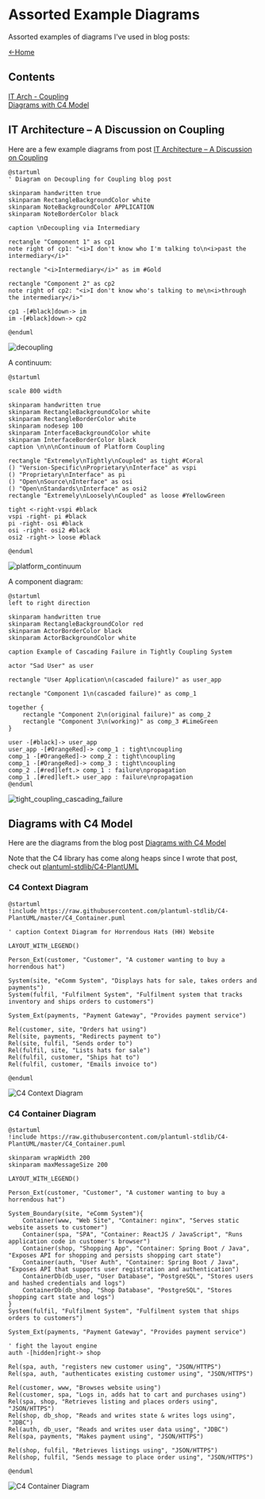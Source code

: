 # Assorted Example Diagrams
Assorted examples of diagrams I've used in blog posts:

[<-Home](../../README.md)

## Contents
[IT Arch - Coupling](#itarch-coupling)<br>
[Diagrams with C4 Model](#c4-model)<br>

<a name="itarch-coupling"/>

## IT Architecture – A Discussion on Coupling

Here are a few example diagrams from post [IT Architecture – A Discussion on Coupling](https://mattjhayes.com/2020/04/18/it-architecture-a-discussion-on-coupling/)

```plantuml
@startuml
' Diagram on Decoupling for Coupling blog post

skinparam handwritten true
skinparam RectangleBackgroundColor white
skinparam NoteBackgroundColor APPLICATION
skinparam NoteBorderColor black

caption \nDecoupling via Intermediary

rectangle "Component 1" as cp1
note right of cp1: "<i>I don't know who I'm talking to\n<i>past the intermediary</i>"

rectangle "<i>Intermediary</i>" as im #Gold

rectangle "Component 2" as cp2
note right of cp2: "<i>I don't know who's talking to me\n<i>through the intermediary</i>"

cp1 -[#black]down-> im
im -[#black]down-> cp2

@enduml
```

![decoupling](decoupling.png)

A continuum:

```plantuml
@startuml

scale 800 width

skinparam handwritten true
skinparam RectangleBackgroundColor white
skinparam RectangleBorderColor white
skinparam nodesep 100
skinparam InterfaceBackgroundColor white
skinparam InterfaceBorderColor black
caption \n\n\nContinuum of Platform Coupling

rectangle "Extremely\nTightly\nCoupled" as tight #Coral
() "Version-Specific\nProprietary\nInterface" as vspi
() "Proprietary\nInterface" as pi
() "Open\nSource\nInterface" as osi
() "Open\nStandards\nInterface" as osi2
rectangle "Extremely\nLoosely\nCoupled" as loose #YellowGreen

tight <-right-vspi #black
vspi -right- pi #black
pi -right- osi #black
osi -right- osi2 #black
osi2 -right-> loose #black

@enduml
```

![platform_continuum](platform_continuum.png)

A component diagram:

```plantuml
@startuml
left to right direction

skinparam handwritten true
skinparam RectangleBackgroundColor red
skinparam ActorBorderColor black
skinparam ActorBackgroundColor white

caption Example of Cascading Failure in Tightly Coupling System

actor "Sad User" as user

rectangle "User Application\n(cascaded failure)" as user_app

rectangle "Component 1\n(cascaded failure)" as comp_1

together {
    rectangle "Component 2\n(original failure)" as comp_2
    rectangle "Component 3\n(working)" as comp_3 #LimeGreen
}

user -[#black]-> user_app
user_app -[#OrangeRed]-> comp_1 : tight\ncoupling
comp_1 -[#OrangeRed]-> comp_2 : tight\ncoupling
comp_1 -[#OrangeRed]-> comp_3 : tight\ncoupling
comp_2 .[#red]left.> comp_1 : failure\npropagation
comp_1 .[#red]left.> user_app : failure\npropagation
@enduml
```

![tight_coupling_cascading_failure](tight_coupling_cascading_failure.png)

<a name="c4-model"/>

## Diagrams with C4 Model

Here are the diagrams from the blog post [Diagrams with C4 Model](https://mattjhayes.com/2020/05/10/diagrams-with-c4-model/)

Note that the C4 library has come along heaps since I wrote that post, check out  [plantuml-stdlib/C4-PlantUML](https://github.com/plantuml-stdlib/C4-PlantUML) 

### C4 Context Diagram

```plantuml
@startuml
!include https://raw.githubusercontent.com/plantuml-stdlib/C4-PlantUML/master/C4_Container.puml

' caption Context Diagram for Horrendous Hats (HH) Website

LAYOUT_WITH_LEGEND()

Person_Ext(customer, "Customer", "A customer wanting to buy a horrendous hat")

System(site, "eComm System", "Displays hats for sale, takes orders and payments")
System(fulfil, "Fulfilment System", "Fulfilment system that tracks inventory and ships orders to customers")

System_Ext(payments, "Payment Gateway", "Provides payment service") 

Rel(customer, site, "Orders hat using")
Rel(site, payments, "Redirects payment to")
Rel(site, fulfil, "Sends order to")
Rel(fulfil, site, "Lists hats for sale")
Rel(fulfil, customer, "Ships hat to")
Rel(fulfil, customer, "Emails invoice to")

@enduml
```
![C4 Context Diagram](c4-context-diagram.png)

### C4 Container Diagram

```plantuml
@startuml
!include https://raw.githubusercontent.com/plantuml-stdlib/C4-PlantUML/master/C4_Container.puml

skinparam wrapWidth 200
skinparam maxMessageSize 200

LAYOUT_WITH_LEGEND()

Person_Ext(customer, "Customer", "A customer wanting to buy a horrendous hat")

System_Boundary(site, "eComm System"){
    Container(www, "Web Site", "Container: nginx", "Serves static website assets to customer")
    Container(spa, "SPA", "Container: ReactJS / JavaScript", "Runs application code in customer's browser")
    Container(shop, "Shopping App", "Container: Spring Boot / Java", "Exposes API for shopping and persists shopping cart state")
    Container(auth, "User Auth", "Container: Spring Boot / Java", "Exposes API that supports user registration and authentication")
    ContainerDb(db_user, "User Database", "PostgreSQL", "Stores users and hashed credentials and logs")
    ContainerDb(db_shop, "Shop Database", "PostgreSQL", "Stores shopping cart state and logs")
}
System(fulfil, "Fulfilment System", "Fulfilment system that ships orders to customers")

System_Ext(payments, "Payment Gateway", "Provides payment service") 

' fight the layout engine
auth -[hidden]right-> shop

Rel(spa, auth, "registers new customer using", "JSON/HTTPS")
Rel(spa, auth, "authenticates existing customer using", "JSON/HTTPS")

Rel(customer, www, "Browses website using")
Rel(customer, spa, "Logs in, adds hat to cart and purchases using")
Rel(spa, shop, "Retrieves listing and places orders using", "JSON/HTTPS")
Rel(shop, db_shop, "Reads and writes state & writes logs using", "JDBC")
Rel(auth, db_user, "Reads and writes user data using", "JDBC")
Rel(spa, payments, "Makes payment using", "JSON/HTTPS")

Rel(shop, fulfil, "Retrieves listings using", "JSON/HTTPS")
Rel(shop, fulfil, "Sends message to place order using", "JSON/HTTPS")

@enduml
```
![C4 Container Diagram](c4-container-diagram.png)